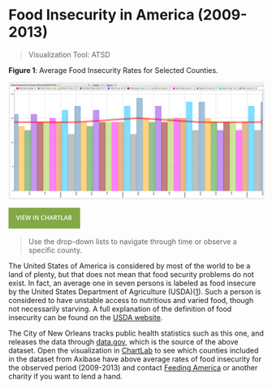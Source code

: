 # Food Insecurity in America (2009-2013)

>Visualization Tool: ATSD

**Figure 1**: Average Food Insecurity Rates for Selected Counties.

![](./images/fi1.png)

[![View in ChartLab](./images/button.png)](https://apps.axibase.com/chartlab/c8492399/2/#fullscreen)

> Use the drop-down lists to navigate through time or observe a specific county.

The United States of America is considered by most of the world to be a land of plenty, but that does not mean that
food security problems do not exist. In fact, an average one in seven persons is labeled as food insecure by the United States
Department of Agriculture (USDA)([1](https://www.worldhunger.org/hunger-in-america-2016-united-states-hunger-poverty-facts/)). Such a person is considered to have unstable access to nutritious and varied food, though
not necessarily starving. A full explanation of the definition of food insecurity can be found on the [USDA website](https://www.ers.usda.gov/topics/food-nutrition-assistance/food-security-in-the-us/definitions-of-food-security/).

The City of New Orleans tracks public health statistics such as this one, and releases the data through [data.gov](https://catalog.data.gov/dataset/food-insecurity-rates-2009-present),
which is the source of the above dataset. Open the visualization in [ChartLab](https://apps.axibase.com/chartlab) to see which counties included in the dataset
from Axibase have above average rates of food insecurity for the observed period (2009-2013) and contact [Feeding America](http://www.feedingamerica.org/take-action/volunteer/)
or another charity if you want to lend a hand.
